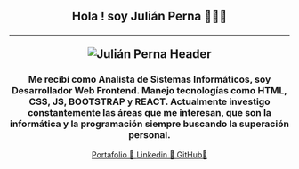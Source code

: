 
<div  align="center">
  <h2 >Hola ! soy  Julián Perna 👋👨‍💻
  <hr>
  <img src="images/juliánperna.png" alt=" Julián Perna Header">
  <br>
<h3>Me recibí como Analista de Sistemas Informáticos, soy Desarrollador Web Frontend.  Manejo tecnologías como HTML, CSS, JS, BOOTSTRAP y  REACT. Actualmente investigo constantemente las áreas que me interesan, que son la informática y la programación siempre buscando la superación personal. </h3>
<a href ="https://julianperna.netlify.app">Portafolio 🚀 </a>
<a href ="https://www.linkedin.com/in/juli%C3%A1n-perna-5b7508136/">Linkedin 🚀 </a>
<a href ="https://github.com/julianperna">GitHub🚀 </a>


</div>
